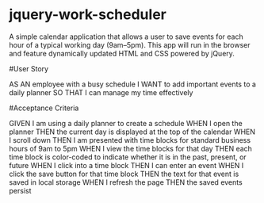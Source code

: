 # jquery-work-scheduler
A simple calendar application that allows a user to save events for each hour of a typical working day (9am–5pm). This app will run in the browser and feature dynamically updated HTML and CSS powered by jQuery.


#User Story

AS AN employee with a busy schedule
I WANT to add important events to a daily planner
SO THAT I can manage my time effectively

#Acceptance Criteria

GIVEN I am using a daily planner to create a schedule
WHEN I open the planner
THEN the current day is displayed at the top of the calendar
WHEN I scroll down
THEN I am presented with time blocks for standard business hours of 9am to 5pm
WHEN I view the time blocks for that day
THEN each time block is color-coded to indicate whether it is in the past, present, or future
WHEN I click into a time block
THEN I can enter an event
WHEN I click the save button for that time block
THEN the text for that event is saved in local storage
WHEN I refresh the page
THEN the saved events persist
